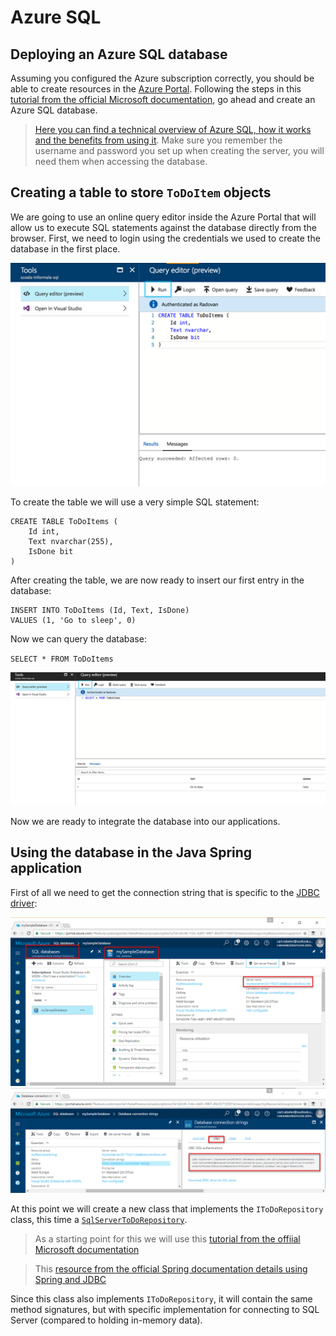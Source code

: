 Azure SQL
=========

Deploying an Azure SQL database
--------------------------------

Assuming you configured the Azure subscription correctly, you should be able to create resources in the [Azure Portal](http://portal.azure.com).
Following the steps in this [tutorial from the official Microsoft documentation](https://docs.microsoft.com/en-us/azure/sql-database/sql-database-get-started-portal), go ahead and create an Azure SQL database.

> [Here you can find a technical overview of Azure SQL, how it works and the benefits from using it](https://docs.microsoft.com/en-us/azure/sql-database/sql-database-technical-overview).
> Make sure you remember the username and password you set up when creating the server, you will need them when accessing the database.

Creating a table to store `ToDoItem` objects
---------------------------------------------

We are going to use an online query editor inside the Azure Portal that will allow us to execute SQL statements against the database directly from the browser. First, we need to login using the credentials we used to create the database in the first place.

![](media/azure-sql-query-editor.png)

To create the table we will use a very simple SQL statement:

```
CREATE TABLE ToDoItems (
    Id int,
    Text nvarchar(255),
    IsDone bit
)
```

After creating the table, we are now ready to insert our first entry in the database:

```
INSERT INTO ToDoItems (Id, Text, IsDone)
VALUES (1, 'Go to sleep', 0)
```

Now we can query the database:

`SELECT * FROM ToDoItems`

![](media/azure-sql-query.png)

Now we are ready to integrate the database into our applications.

Using the database in the Java Spring application
-------------------------------------------------

First of all we need to get the connection string that is specific to the [JDBC driver](https://docs.oracle.com/javase/tutorial/jdbc/basics/):

![](media/server-name.png)
![](media/jdbc-connection-string.png)

At this point we will create a new class that implements the `IToDoRepository` class, this time a [`SqlServerToDoRepository`](https://github.com/microsoft-dx/java-spring-todo-api/blob/master/src/main/java/com/microsoftdx/todo/dal/SqlServerToDoRepository.java).

> As a starting point for this we will use this [tutorial from the offiial Microsoft documentation](https://docs.microsoft.com/en-us/azure/sql-database/sql-database-connect-query-java#select-data)

> This [resource from the official Spring documentation details using Spring and JDBC](https://docs.spring.io/spring/docs/current/spring-framework-reference/html/jdbc.html)

Since this class also implements `IToDoRepository`, it will contain the same method signatures, but with specific implementation for connecting to SQL Server (compared to holding in-memory data).


